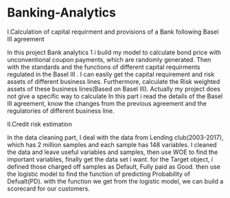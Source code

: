 # Banking-Analytics
I.Calculation of capital requirment and provisions of a Bank following Basel III agreement

In this project Bank analytics 1 i build my model to calculate bond price with unconventional coupon payments, which are randomly generated. 
Then with the standards and the functions of different capital requirments regulated in the Basel III .
I can easily get the capital requirement and risk assets of different business lines.
Furthermore, calculate the Risk weighted assets of these business lines(Based on Basel III).
Actually my project does not give a specific way to calculate 
In this part i read the details of the Basel III agreement, know the changes from the previous agreement and the regulatories of different business line.

II.Credit risk estimation

In the data cleaning part, I deal with the data from Lending club(2003-2017), which has 2 million samples and each sample has 148 variables.
I cleaned the data and leave useful variables and samples, then use WOE to find the important variables, finally get the data set i want.
for the Target object, i defined those charged off samples as Default, Fully paid as Good.
then use the logistic model to find the function of predicting Probability of Defualt(PD).
with the function we get from the logistic model, we can build a scorecard for our customers.

